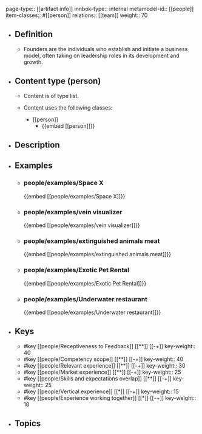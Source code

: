 page-type:: [[artifact info]]
innbok-type:: internal
metamodel-id:: [[people]]
item-classes:: #[[person]]
relations:: [[team]]
weight:: 70

- ## Definition
  - Founders are the individuals who establish and initiate a business model, often taking on leadership roles in its development and growth.
- ## Content type (person)
  - Content is of type list.
  
  - Content uses the following classes:
    - [[person]]
      - {{embed [[person]]}}
  
- ## Description
- ## Examples
  - ### people/examples/Space X
    {{embed [[people/examples/Space X]]}}
  - ### people/examples/vein visualizer
    {{embed [[people/examples/vein visualizer]]}}
  - ### people/examples/extinguished animals meat
    {{embed [[people/examples/extinguished animals meat]]}}
  - ### people/examples/Exotic Pet Rental
    {{embed [[people/examples/Exotic Pet Rental]]}}
  - ### people/examples/Underwater restaurant
    {{embed [[people/examples/Underwater restaurant]]}}
  
- ## Keys
  - #key [[people/Receptiveness to Feedback]] [[**]] [[-+]]
    key-weight:: 40
  - #key [[people/Competency scope]] [[**]] [[-+]]
    key-weight:: 40
  - #key [[people/Relevant experience]] [[**]] [[-+]]
    key-weight:: 30
  - #key [[people/Market experience]] [[**]] [[-+]]
    key-weight:: 25
  - #key [[people/Skills and expectations overlap]] [[**]] [[-+]]
    key-weight:: 25
  - #key [[people/Vertical experience]] [[*]] [[-+]]
    key-weight:: 15
  - #key [[people/Experience working together]] [[*]] [[-+]]
    key-weight:: 10
- ## Topics
  

